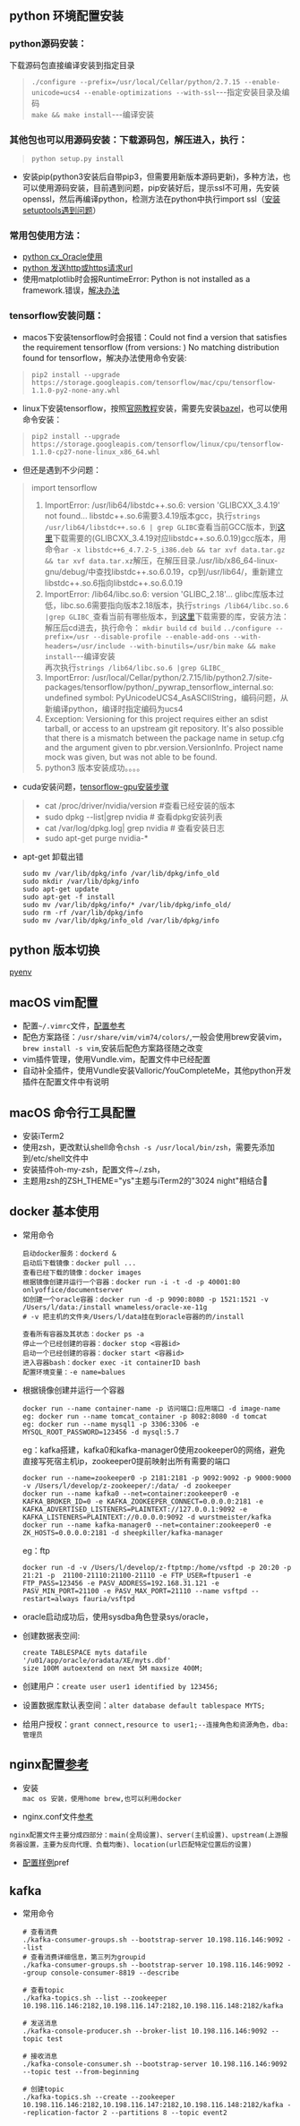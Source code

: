 ## python 环境配置安装

### python源码安装：
下载源码包直接编译安装到指定目录
> `./configure --prefix=/usr/local/Cellar/python/2.7.15 --enable-unicode=ucs4 --enable-optimizations --with-ssl`---指定安装目录及编码<br>
> `make && make install`---编译安装

### 其他包也可以用源码安装：下载源码包，解压进入，执行：
> `python setup.py install`

* 安装pip(python3安装后自带pip3，但需要用新版本源码更新)，多种方法，也可以使用源码安装，目前遇到问题，pip安装好后，提示ssl不可用，先安装openssl，然后再编译python，检测方法在python中执行import ssl（[安装setuptools遇到问题](https://stackoverflow.com/questions/27022373/python3-importerror-no-module-named-ctypes-when-using-value-from-module-mul)）

### 常用包使用方法：
* [python cx_Oracle使用](http://www.oracle.com/technetwork/cn/articles/dsl/prez-python-queries-101587-zhs.html)
* [python 发送http或https请求url](https://liam0205.me/2016/02/27/The-requests-library-in-Python/) 
* 使用matplotlib时会报RuntimeError: Python is not installed as a framework.错误，[解决办法](https://stackoverflow.com/questions/21784641/installation-issue-with-matplotlib-python)

### tensorflow安装问题：
* macos下安装tensorflow时会报错：Could not find a version that satisfies the requirement tensorflow (from versions: ) No matching distribution found for tensorflow，解决办法使用命令安装:
> `pip2 install --upgrade https://storage.googleapis.com/tensorflow/mac/cpu/tensorflow-1.1.0-py2-none-any.whl`

* linux下安装tensorflow，按照[官网教程](https://www.tensorflow.org/install/install_sources#common_installation_problems)安装，需要先安装[bazel](https://www.bazel.build)，也可以使用命令安装：
> `pip2 install --upgrade https://storage.googleapis.com/tensorflow/linux/cpu/tensorflow-1.1.0-cp27-none-linux_x86_64.whl`
* 但还是遇到不少问题：
> import tensorflow <br>
> 
> 1. ImportError: /usr/lib64/libstdc++.so.6: version 'GLIBCXX_3.4.19' not found... libstdc++.so.6需要3.4.19版本gcc，执行`strings /usr/lib64/libstdc++.so.6 | grep GLIBC`查看当前GCC版本，到[这里](http://ftp.de.debian.org/debian/pool/main/g/gcc-4.8/)下载需要的(GLIBCXX_3.4.19对应libstdc++.so.6.0.19)gcc版本，用命令`ar -x libstdc++6_4.7.2-5_i386.deb && tar xvf data.tar.gz && tar xvf data.tar.xz`解压，在解压目录./usr/lib/x86_64-linux-gnu/debug/中查找libstdc++.so.6.0.19，cp到/usr/lib64/，重新建立libstdc++.so.6指向libstdc++.so.6.0.19
> 2. ImportError: /lib64/libc.so.6: version 'GLIBC_2.18'... glibc库版本过低，libc.so.6需要指向版本2.18版本，执行`strings /lib64/libc.so.6 |grep GLIBC_`查看当前有哪些版本，到[这里](https://ftp.gnu.org/gnu/glibc/)下载需要的库，安装方法：解压后cd进去，执行命令：
`mkdir build`
`cd build`
`../configure --prefix=/usr --disable-profile --enable-add-ons --with-headers=/usr/include --with-binutils=/usr/bin`
`make && make install`---编译安装<br>
再次执行`strings /lib64/libc.so.6 |grep GLIBC_`
> 3. ImportError: /usr/local/Cellar/python/2.7.15/lib/python2.7/site-packages/tensorflow/python/_pywrap_tensorflow_internal.so: undefined symbol: PyUnicodeUCS4_AsASCIIString，编码问题，从新编译python，编译时指定编码为ucs4
> 4. Exception: Versioning for this project requires either an sdist tarball, or access to an upstream git repository. It's also possible that there is a mismatch between the package name in setup.cfg and the argument given to pbr.version.VersionInfo. Project name mock was given, but was not able to be found.
> 5. python3 版本安装成功。。。。


* cuda安装问题，[tensorflow-gpu安装步骤](tensorflow-gpu安装步骤.md)
>* cat /proc/driver/nvidia/version #查看已经安装的版本
>* sudo dpkg --list|grep nvidia 	# 查看dpkg安装列表
>* cat /var/log/dpkg.log| grep nvidia	# 查看安装日志
>* sudo apt-get purge nvidia-\*

* apt-get 卸载出错

	```
	sudo mv /var/lib/dpkg/info /var/lib/dpkg/info_old
	sudo mkdir /var/lib/dpkg/info
	sudo apt-get update
	sudo apt-get -f install
	sudo mv /var/lib/dpkg/info/* /var/lib/dpkg/info_old/
	sudo rm -rf /var/lib/dpkg/info
	sudo mv /var/lib/dpkg/info_old /var/lib/dpkg/info
	```

## python 版本切换

[pyenv](https://github.com/pyenv/pyenv)

## macOS vim配置
* 配置`~/.vimrc`文件，[配置参考](https://github.com/CLgithub/comused/blob/master/src/other/vimrc配置文件)
* 配色方案路径：`/usr/share/vim/vim74/colors/`,一般会使用brew安装vim，`brew install -s vim`,安装后配色方案路径随之改变
* vim插件管理，使用Vundle.vim，配置文件中已经配置
* 自动补全插件，使用Vundle安装Valloric/YouCompleteMe，其他python开发插件在配置文件中有说明

## macOS 命令行工具配置
* 安装iTerm2
* 使用zsh，更改默认shell命令`chsh -s /usr/local/bin/zsh`，需要先添加到/etc/shell文件中
* 安装插件oh-my-zsh，配置文件~/.zsh，
* 主题用zsh的ZSH_THEME="ys"主题与iTerm2的"3024 night"相结合

## docker 基本使用
* 常用命令<br>

	```
	启动docker服务：dockerd & 
	启动后下载镜像：docker pull ...
	查看已经下载的镜像：docker images
	根据镜像创建并运行一个容器：docker run -i -t -d -p 40001:80 onlyoffice/documentserver
	如创建一个oracle容器：docker run -d -p 9090:8080 -p 1521:1521 -v /Users/l/data:/install wnameless/oracle-xe-11g	
	# -v 把主机的文件夹/Users/l/data挂在到oracle容器的的/install
	
	查看所有容器及其状态：docker ps -a
	停止一个已经创建的容器：docker stop <容器id>
	启动一个已经创建的容器：docker start <容器id>
	进入容器bash：docker exec -it containerID bash
	配置环境变量：-e name=balues
	```
* 根据镜像创建并运行一个容器

	```
	docker run --name container-name -p 访问端口:应用端口 -d image-name 
	eg: docker run --name tomcat_container -p 8082:8080 -d tomcat
	eg: docker run --name mysql1 -p 3306:3306 -e MYSQL_ROOT_PASSWORD=123456 -d mysql:5.7
	```
	
	eg：kafka搭建，kafka0和kafka-manager0使用zookeeper0的网络，避免直接写死宿主机ip，zookeeper0提前映射出所有需要的端口
	
	```
	docker run --name=zookeeper0 -p 2181:2181 -p 9092:9092 -p 9000:9000 -v /Users/l/develop/z-zookeeper/:/data/ -d zookeeper
	docker run --name kafka0 --net=container:zookeeper0 -e KAFKA_BROKER_ID=0 -e KAFKA_ZOOKEEPER_CONNECT=0.0.0.0:2181 -e KAFKA_ADVERTISED_LISTENERS=PLAINTEXT://127.0.0.1:9092 -e KAFKA_LISTENERS=PLAINTEXT://0.0.0.0:9092 -d wurstmeister/kafka
	docker run --name kafka-manager0 --net=container:zookeeper0 -e ZK_HOSTS=0.0.0.0:2181 -d sheepkiller/kafka-manager 
	```
	
	eg：ftp
	
	```
	docker run -d -v /Users/l/develop/z-ftptmp:/home/vsftpd -p 20:20 -p 21:21 -p  21100-21110:21100-21110 -e FTP_USER=ftpuser1 -e FTP_PASS=123456 -e PASV_ADDRESS=192.168.31.121 -e PASV_MIN_PORT=21100 -e PASV_MAX_PORT=21110 --name vsftpd --restart=always fauria/vsftpd
	```


* oracle启动成功后，使用sysdba角色登录sys/oracle，
* 创建数据表空间: 

	```
	create TABLESPACE myts datafile '/u01/app/oracle/oradata/XE/myts.dbf'
	size 100M autoextend on next 5M maxsize 400M;
	```
* 创建用户：`create user user1 identified by 123456;`
* 设置数据库默认表空间：`alter database default tablespace MYTS;`
* 给用户授权：`grant connect,resource to user1;--连接角色和资源角色，dba:管理员`


## nginx配置[参考](http://seanlook.com/2015/05/17/nginx-install-and-config/)
* 安装<br>
`mac os 安装，使用home brew,也可以利用docker`

* nginx.conf文件[参考](http://seanlook.com/2015/05/17/nginx-location-rewrite/)
```
nginx配置文件主要分成四部分：main(全局设置)、server(主机设置)、upstream(上游服务器设置，主要为反向代理、负载均衡)、location(url匹配特定位置后的设置)
```
* [配置样例](https://github.com/CLgithub/comused/tree/master/src/other/nginx配置文件/)pref	

## kafka
* 常用命令

	```
	# 查看消费
	./kafka-consumer-groups.sh --bootstrap-server 10.198.116.146:9092 --list
	# 查看消费详细信息，第三列为groupid
	./kafka-consumer-groups.sh --bootstrap-server 10.198.116.146:9092 --group console-consumer-8819 --describe
	
	# 查看topic
	./kafka-topics.sh --list --zookeeper 10.198.116.146:2182,10.198.116.147:2182,10.198.116.148:2182/kafka
	
	# 发送消息
	./kafka-console-producer.sh --broker-list 10.198.116.146:9092 --topic test
	
	# 接收消息
	./kafka-console-consumer.sh --bootstrap-server 10.198.116.146:9092 --topic test --from-beginning
	
	# 创建topic
	./kafka-topics.sh --create --zookeeper 10.198.116.146:2182,10.198.116.147:2182,10.198.116.148:2182/kafka --replication-factor 2 --partitions 8 --topic event2
	```
